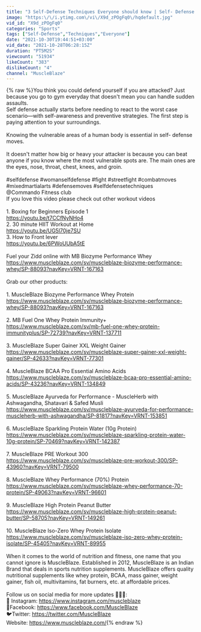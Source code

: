 ```yaml
---
title: "3 Self-Defense Techniques Everyone should know | Self- Defense Moves | MuscleBlaze"
image: "https:\/\/i.ytimg.com\/vi\/X9d_zPOgFq0\/hqdefault.jpg"
vid_id: "X9d_zPOgFq0"
categories: "Sports"
tags: ["Self-Defense","Techniques","Everyone"]
date: "2021-10-30T19:44:51+03:00"
vid_date: "2021-10-28T06:28:15Z"
duration: "PT5M2S"
viewcount: "51934"
likeCount: "383"
dislikeCount: "4"
channel: "MuscleBlaze"
---
```

{% raw %}You think you could defend yourself if you are attacked? Just because you go to gym everyday that doesn't mean you can handle sudden assaults.<br />Self defense actually starts before needing to react to the worst case scenario—with self-awareness and preventive strategies. The first step is paying attention to your surroundings.<br /><br />Knowing the vulnerable areas of a human body is essential in self- defense moves.<br /><br />It doesn't matter how big or heavy your attacker is because you can beat anyone if you know where the most vulnerable spots are. The main ones are the eyes, nose, throat, chest, knees, and groin.<br /><br />#selfdefense #womanselfdefense #fight #streetfight #combatmoves #mixedmartialarts #defensemoves #selfdefensetechniques<br />@Commando Fitness club <br />If you love this video please check out other workout videos<br /><br />1. Boxing for Beginners Episode 1<br /><a rel="nofollow" target="blank" href="https://youtu.be/t7CCfNyNHo4">https://youtu.be/t7CCfNyNHo4</a><br />2. 30 minute HIIT Workout at Home<br /><a rel="nofollow" target="blank" href="https://youtu.be/UG5l70je7SU​">https://youtu.be/UG5l70je7SU​</a><br />3. How to Front lever<br /><a rel="nofollow" target="blank" href="https://youtu.be/6PWoUUbA5tE">https://youtu.be/6PWoUUbA5tE</a><br /><br />Fuel your Zidd online with MB Biozyme Performance Whey<br /><a rel="nofollow" target="blank" href="https://www.muscleblaze.com/sv/muscleblaze-biozyme-performance-whey/SP-88093?navKey=VRNT-167163">https://www.muscleblaze.com/sv/muscleblaze-biozyme-performance-whey/SP-88093?navKey=VRNT-167163</a><br /><br />Grab our other products:<br /><br />1. MuscleBlaze Biozyme Performance Whey Protein<br /><a rel="nofollow" target="blank" href="https://www.muscleblaze.com/sv/muscleblaze-biozyme-performance-whey/SP-88093?navKey=VRNT-167163">https://www.muscleblaze.com/sv/muscleblaze-biozyme-performance-whey/SP-88093?navKey=VRNT-167163</a><br /><br />2. MB Fuel One Whey Protein Immunity+<br /><a rel="nofollow" target="blank" href="https://www.muscleblaze.com/sv/mb-fuel-one-whey-protein-immunityplus/SP-72739?navKey=VRNT-137711">https://www.muscleblaze.com/sv/mb-fuel-one-whey-protein-immunityplus/SP-72739?navKey=VRNT-137711</a><br /><br />3. MuscleBlaze Super Gainer XXL Weight Gainer<br /><a rel="nofollow" target="blank" href="https://www.muscleblaze.com/sv/muscleblaze-super-gainer-xxl-weight-gainer/SP-42633?navKey=VRNT-77301">https://www.muscleblaze.com/sv/muscleblaze-super-gainer-xxl-weight-gainer/SP-42633?navKey=VRNT-77301</a><br /><br />4. MuscleBlaze BCAA Pro Essential Amino Acids<br /><a rel="nofollow" target="blank" href="https://www.muscleblaze.com/sv/muscleblaze-bcaa-pro-essential-amino-acids/SP-43236?navKey=VRNT-134849">https://www.muscleblaze.com/sv/muscleblaze-bcaa-pro-essential-amino-acids/SP-43236?navKey=VRNT-134849</a><br /><br />5. MuscleBlaze Ayurveda for Performance - MuscleHerb with Ashwagandha, Shatavari &amp; Safed Musli<br /><a rel="nofollow" target="blank" href="https://www.muscleblaze.com/sv/muscleblaze-ayurveda-for-performance-muscleherb-with-ashwagandha/SP-81817?navKey=VRNT-153851">https://www.muscleblaze.com/sv/muscleblaze-ayurveda-for-performance-muscleherb-with-ashwagandha/SP-81817?navKey=VRNT-153851</a><br /><br />6. MuscleBlaze Sparkling Protein Water (10g Protein)<br /><a rel="nofollow" target="blank" href="https://www.muscleblaze.com/sv/muscleblaze-sparkling-protein-water-10g-protein/SP-70469?navKey=VRNT-142387">https://www.muscleblaze.com/sv/muscleblaze-sparkling-protein-water-10g-protein/SP-70469?navKey=VRNT-142387</a><br /><br />7. MuscleBlaze PRE Workout 300<br /><a rel="nofollow" target="blank" href="https://www.muscleblaze.com/sv/muscleblaze-pre-workout-300/SP-43960?navKey=VRNT-79500">https://www.muscleblaze.com/sv/muscleblaze-pre-workout-300/SP-43960?navKey=VRNT-79500</a><br /><br />8. MuscleBlaze Whey Performance (70%) Protein<br /><a rel="nofollow" target="blank" href="https://www.muscleblaze.com/sv/muscleblaze-whey-performance-70-protein/SP-49063?navKey=VRNT-96601">https://www.muscleblaze.com/sv/muscleblaze-whey-performance-70-protein/SP-49063?navKey=VRNT-96601</a><br /><br />9. MuscleBlaze High Protein Peanut Butter<br /><a rel="nofollow" target="blank" href="https://www.muscleblaze.com/sv/muscleblaze-high-protein-peanut-butter/SP-58705?navKey=VRNT-149261">https://www.muscleblaze.com/sv/muscleblaze-high-protein-peanut-butter/SP-58705?navKey=VRNT-149261</a><br /><br />10. MuscleBlaze Iso-Zero Whey Protein Isolate<br /><a rel="nofollow" target="blank" href="https://www.muscleblaze.com/sv/muscleblaze-iso-zero-whey-protein-isolate/SP-45405?navKey=VRNT-89955">https://www.muscleblaze.com/sv/muscleblaze-iso-zero-whey-protein-isolate/SP-45405?navKey=VRNT-89955</a><br /><br />When it comes to the world of nutrition and fitness, one name that you cannot ignore is MuscleBlaze. Established in 2012, MuscleBlaze is an Indian Brand that deals in sports nutrition supplements. MuscleBlaze offers quality nutritional supplements like whey protein, BCAA, mass gainer, weight gainer, fish oil, multivitamins, fat burners, etc. at affordable prices.<br /><br />Follow us on social media for more updates 🙋🏻‍♂️:<br />📸 Instagram: <a rel="nofollow" target="blank" href="https://www.instagram.com/muscleblaze">https://www.instagram.com/muscleblaze</a> <br />🤗Facebook: <a rel="nofollow" target="blank" href="https://www.facebook.com/MuscleBlaze">https://www.facebook.com/MuscleBlaze</a><br />🐦Twitter: <a rel="nofollow" target="blank" href="https://twitter.com/MuscleBlaze">https://twitter.com/MuscleBlaze</a><br />Website: <a rel="nofollow" target="blank" href="https://www.muscleblaze.com/">https://www.muscleblaze.com/</a>{% endraw %}
